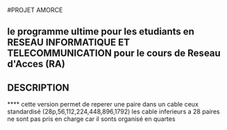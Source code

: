 #PROJET AMORCE


## le programme ultime pour les etudiants en RESEAU INFORMATIQUE ET TELECOMMUNICATION pour le cours de Reseau d'Acces (RA)

## DESCRIPTION

**** cette version permet de reperer une paire dans un cable ceux standardisé  (28p,56,112,224,448,896,1792)  les cable inferieurs a 28 paires ne sont pas pris en charge car il sonts organisé en quartes
